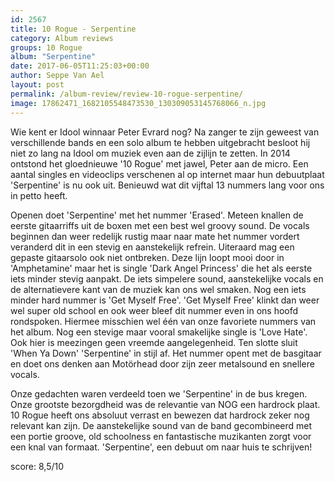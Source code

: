 ```yaml
---
id: 2567
title: 10 Rogue - Serpentine
category: Album reviews
groups: 10 Rogue
album: "Serpentine"
date: 2017-06-05T11:25:03+00:00
author: Seppe Van Ael
layout: post
permalink: /album-review/review-10-rogue-serpentine/
image: 17862471_1682105548473530_130309053145768066_n.jpg
---
```

Wie kent er Idool winnaar Peter Evrard nog? Na zanger te zijn geweest van verschillende bands en een solo album te hebben uitgebracht besloot hij niet zo lang na Idool om muziek even aan de zijlijn te zetten. In 2014 ontstond het gloednieuwe '10 Rogue' met jawel, Peter aan de micro. Een aantal singles en videoclips verschenen al op internet maar hun debuutplaat 'Serpentine' is nu ook uit. Benieuwd wat dit vijftal 13 nummers lang voor ons in petto heeft.

Openen doet 'Serpentine' met het nummer 'Erased'. Meteen knallen de eerste gitaarriffs uit de boxen met een best wel groovy sound. De vocals beginnen dan weer redelijk rustig maar naar mate het nummer vordert veranderd dit in een stevig en aanstekelijk refrein. Uiteraard mag een gepaste gitaarsolo ook niet ontbreken. Deze lijn loopt mooi door in 'Amphetamine' maar het is single 'Dark Angel Princess' die het als eerste iets minder stevig aanpakt. De iets simpelere sound, aanstekelijke vocals en de alternatievere kant van de muziek kan ons wel smaken. Nog een iets minder hard nummer is 'Get Myself Free'. 'Get Myself Free' klinkt dan weer wel super old school en ook weer bleef dit nummer even in ons hoofd rondspoken. Hiermee misschien wel één van onze favoriete nummers van het album. Nog een stevige maar vooral smakelijke single is 'Love Hate'. Ook hier is meezingen geen vreemde aangelegenheid. Ten slotte sluit 'When Ya Down' 'Serpentine' in stijl af. Het nummer opent met de basgitaar en doet ons denken aan Motörhead door zijn zeer metalsound en snellere vocals.

Onze gedachten waren verdeeld toen we 'Serpentine' in de bus kregen. Onze grootste bezorgdheid was de relevantie van NOG een hardrock plaat. 10 Rogue heeft ons absoluut verrast en bewezen dat hardrock zeker nog relevant kan zijn. De aanstekelijke sound van de band gecombineerd met een portie groove, old schoolness en fantastische muzikanten zorgt voor een knal van formaat. 'Serpentine', een debuut om naar huis te schrijven!

score: 8,5/10
